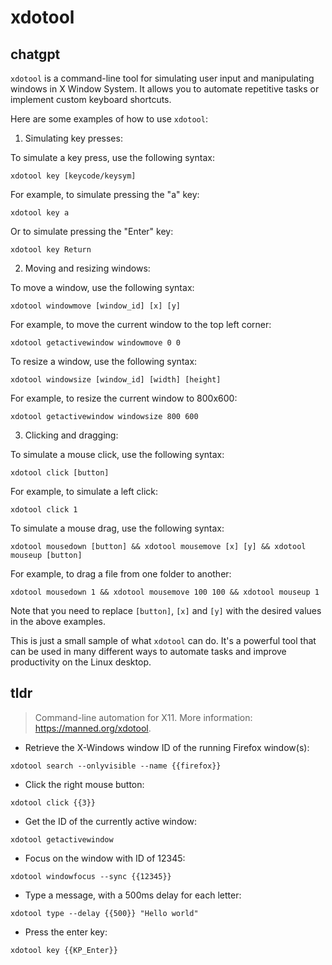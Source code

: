 # xdotool 
## chatgpt 
`xdotool` is a command-line tool for simulating user input and manipulating windows in X Window System. It allows you to automate repetitive tasks or implement custom keyboard shortcuts.

Here are some examples of how to use `xdotool`:

1. Simulating key presses:

To simulate a key press, use the following syntax:

```
xdotool key [keycode/keysym]
```

For example, to simulate pressing the "a" key:

```
xdotool key a
```

Or to simulate pressing the "Enter" key:

```
xdotool key Return
```

2. Moving and resizing windows:

To move a window, use the following syntax:

```
xdotool windowmove [window_id] [x] [y]
```

For example, to move the current window to the top left corner:

```
xdotool getactivewindow windowmove 0 0
```

To resize a window, use the following syntax:

```
xdotool windowsize [window_id] [width] [height]
```

For example, to resize the current window to 800x600:

```
xdotool getactivewindow windowsize 800 600
```

3. Clicking and dragging:

To simulate a mouse click, use the following syntax:

```
xdotool click [button]
```

For example, to simulate a left click:

```
xdotool click 1
```

To simulate a mouse drag, use the following syntax:

```
xdotool mousedown [button] && xdotool mousemove [x] [y] && xdotool mouseup [button]
```

For example, to drag a file from one folder to another:

```
xdotool mousedown 1 && xdotool mousemove 100 100 && xdotool mouseup 1
```

Note that you need to replace `[button]`, `[x]` and `[y]` with the desired values in the above examples.

This is just a small sample of what `xdotool` can do. It's a powerful tool that can be used in many different ways to automate tasks and improve productivity on the Linux desktop. 

## tldr 
 
> Command-line automation for X11.
> More information: <https://manned.org/xdotool>.

- Retrieve the X-Windows window ID of the running Firefox window(s):

`xdotool search --onlyvisible --name {{firefox}}`

- Click the right mouse button:

`xdotool click {{3}}`

- Get the ID of the currently active window:

`xdotool getactivewindow`

- Focus on the window with ID of 12345:

`xdotool windowfocus --sync {{12345}}`

- Type a message, with a 500ms delay for each letter:

`xdotool type --delay {{500}} "Hello world"`

- Press the enter key:

`xdotool key {{KP_Enter}}`
